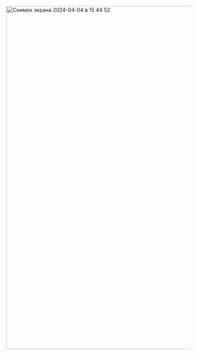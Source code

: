 <img width="934" alt="Снимок экрана 2024-04-04 в 15 44 52" src="https://github.com/vademich/webGL-Start-/assets/58086833/c9bcd9ea-f161-4dd3-9de2-c315e24194db">
